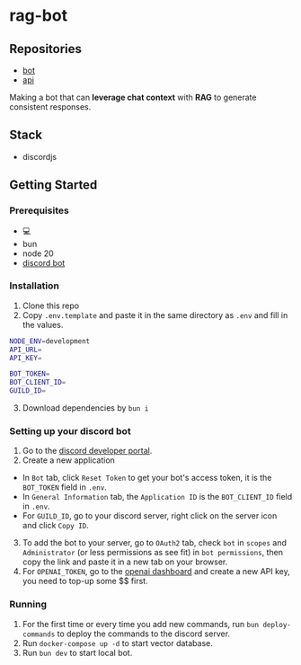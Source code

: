 # rag-bot

## Repositories

- [bot](https://github.com/seg-org/rag-bot)
- [api](https://github.com/seg-org/rag-api)

Making a bot that can **leverage chat context** with **RAG** to generate consistent responses.

## Stack

- discordjs

## Getting Started

### Prerequisites

- 💻
- bun
- node 20
- [discord bot](https://discordjs.guide/preparations/setting-up-a-bot-application.html#creating-your-bot)

### Installation

1. Clone this repo
2. Copy `.env.template` and paste it in the same directory as `.env` and fill in the values.

```bash
NODE_ENV=development
API_URL=
API_KEY=

BOT_TOKEN=
BOT_CLIENT_ID=
GUILD_ID=
```

3. Download dependencies by `bun i`

### Setting up your discord bot

1. Go to the [discord developer portal](https://discord.com/developers/applications).
2. Create a new application

- In `Bot` tab, click `Reset Token` to get your bot's access token, it is the `BOT_TOKEN` field in `.env`.
- In `General Information` tab, the `Application ID` is the `BOT_CLIENT_ID` field in `.env`.
- For `GUILD_ID`, go to your discord server, right click on the server icon and click `Copy ID`.

3. To add the bot to your server, go to `OAuth2` tab, check `bot` in `scopes` and `Administrator` (or less permissions as see fit) in `bot permissions`, then copy the link and paste it in a new tab on your browser.
4. For `OPENAI_TOKEN`, go to the [openai dashboard](https://platform.openai.com/account/api-keys) and create a new API key, you need to top-up some $$ first.

### Running

1. For the first time or every time you add new commands, run `bun deploy-commands` to deploy the commands to the discord server.
2. Run `docker-compose up -d` to start vector database.
3. Run `bun dev` to start local bot.
